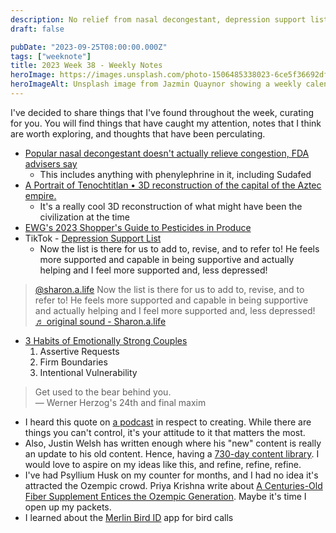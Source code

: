 ```yaml
---
description: No relief from nasal decongestant, depression support list
draft: false

pubDate: "2023-09-25T08:00:00.000Z"
tags: ["weeknote"]
title: 2023 Week 38 - Weekly Notes
heroImage: https://images.unsplash.com/photo-1506485338023-6ce5f36692df?ixlib=rb-4.0.3&ixid=M3wxMjA3fDB8MHxwaG90by1wYWdlfHx8fGVufDB8fHx8fA%3D%3D&auto=format&fit=crop&w=2370&q=80
heroImageAlt: Unsplash image from Jazmin Quaynor showing a weekly calendar
---
```


I've decided to share things that I've found throughout the week, curating for you. You will find things that have caught my attention, notes that I think are worth exploring, and thoughts that have been perculating.

- [Popular nasal decongestant doesn't actually relieve congestion, FDA advisers say](https://apnews.com/article/sudafed-decongestants-phenylephrine-pseudoephedrine-fda-0f140bafae9a500c5fba05fe764ecb66)
  - This includes anything with phenylephrine in it, including Sudafed
- [A Portrait of Tenochtitlan • 3D reconstruction of the capital of the Aztec empire.](https://tenochtitlan.thomaskole.nl/)
  - It's a really cool 3D reconstruction of what might have been the civilization at the time
- [EWG's 2023 Shopper's Guide to Pesticides in Produce](https://www.ewg.org/foodnews/clean-fifteen.php)
- TikTok - [Depression Support List](https://www.tiktok.com/t/ZT8jK3mpT/)
  - Now the list is there for us to add to, revise, and to refer to! He feels more supported and capable in being supportive and actually helping and I feel more supported and, less depressed!

<blockquote
  class="tiktok-embed"
  cite="https://www.tiktok.com/@sharon.a.life/video/7280600828338081066"
  data-video-id="7280600828338081066"
  style="max-width: 605px;min-width: 325px;"
>
  <section>
    <a
      target="_blank"
      title="@sharon.a.life"
      href="https://www.tiktok.com/@sharon.a.life?refer=embed"
      >@sharon.a.life</a
    >
    Now the list is there for us to add to, revise, and to refer to! He feels more supported and capable in being supportive and actually helping and I feel more supported and, less depressed!
    <a
      target="_blank"
      title="♬ original sound - Sharon.a.life"
      href="https://www.tiktok.com/music/original-sound-7280600846235142954?refer=embed"
      >♬ original sound - Sharon.a.life</a
    >
  </section>
</blockquote>
<script async src="https://www.tiktok.com/embed.js"></script>

- [3 Habits of Emotionally Strong Couples](https://www.thefriendlymind.com/3-habits-of-emotionally-strong-couples/?ck_subscriber_id=2281973317)
  1. Assertive Requests
  2. Firm Boundaries
  3. Intentional Vulnerability

> Get used to the bear behind you.  
> — Werner Herzog's 24th and final maxim

- I heard this quote on [a podcast](https://www.relay.fm/focused/186) in respect to creating. While there are things you can't control, it's your attitude to it that matters the most.
- Also, Justin Welsh has written enough where his "new" content is really an update to his old content. Hence, having a [730-day content library](https://www.justinwelsh.me/newsletter/build-a-content-library). I would love to aspire on my ideas like this, and refine, refine, refine.
- I've had Psyllium Husk on my counter for months, and I had no idea it's attracted the Ozempic crowd. Priya Krishna write about [A Centuries-Old Fiber Supplement Entices the Ozempic Generation](https://www.nytimes.com/2023/08/17/dining/psyllium-husks.html). Maybe it's time I open up my packets.
- I learned about the [Merlin Bird ID](https://merlin.allaboutbirds.org/) app for bird calls
